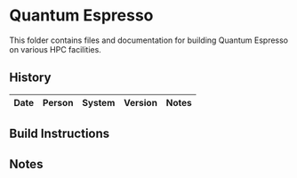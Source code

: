 Quantum Espresso
================

This folder contains files and documentation for building Quantum Espresso on various HPC facilities.

History
-------

Date | Person | System | Version | Notes
---- | -------|--------|---------|------

Build Instructions
------------------


Notes
-----

